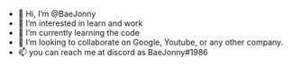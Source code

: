 - 👋 Hi, I’m @BaeJonny
- 👀 I’m interested in learn and work
- 🌱 I’m currently learning the code
- 💞️ I’m looking to collaborate on Google, Youtube, or any other company.
- 📫 you can reach me at discord as BaeJonny#1986

<!---
BaeJonny/BaeJonny is a ✨ special ✨ repository because its `README.md` (this file) appears on your GitHub profile.
You can click the Preview link to take a look at your changes.
--->
